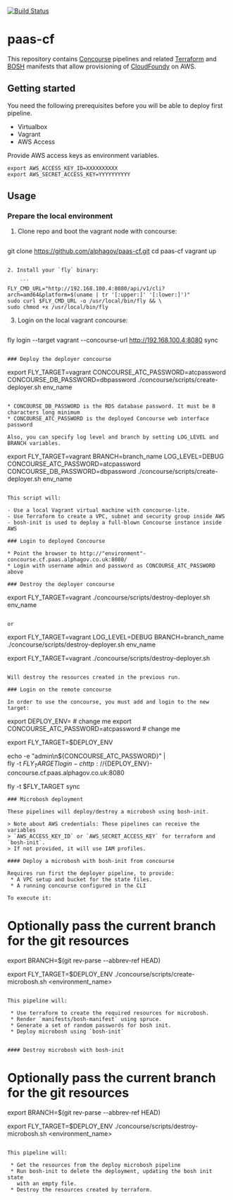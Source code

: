 [![Build Status](https://api.travis-ci.org/alphagov/paas-cf.svg)](https://travis-ci.org/alphagov/paas-cf)

# paas-cf

This repository contains [Concourse](http://concourse.ci/) pipelines and
related [Terraform](https://terraform.io/) and [BOSH](https://bosh.io/) manifests
that allow provisioning of [CloudFoundy](https://www.cloudfoundry.org/) on AWS.

## Getting started

You need the following prerequisites before you will be able to deploy first pipeline.

* Virtualbox
* Vagrant
* AWS Access

Provide AWS access keys as environment variables.
```
export AWS_ACCESS_KEY_ID=XXXXXXXXXX
export AWS_SECRET_ACCESS_KEY=YYYYYYYYYY
```

## Usage

### Prepare the local environment

1. Clone repo and boot the vagrant node with concourse:

    ```
git clone https://github.com/alphagov/paas-cf.git
cd paas-cf
vagrant up
```

2. Install your `fly` binary:

    ```
FLY_CMD_URL="http://192.168.100.4:8080/api/v1/cli?arch=amd64&platform=$(uname | tr '[:upper:]' '[:lower:]')"
sudo curl $FLY_CMD_URL -o /usr/local/bin/fly && \
sudo chmod +x /usr/local/bin/fly
```

3. Login on the local vagrant concourse:

     ```
fly login --target vagrant --concourse-url http://192.168.100.4:8080 sync
```

### Deploy the deployer concourse

```
export FLY_TARGET=vagrant
CONCOURSE_ATC_PASSWORD=atcpassword CONCOURSE_DB_PASSWORD=dbpassword ./concourse/scripts/create-deployer.sh env_name
```

* CONCOURSE_DB_PASSWORD is the RDS database password. It must be 8 characters long minimum
* CONCOURSE_ATC_PASSWORD is the deployed Concourse web interface password

Also, you can specify log level and branch by setting LOG_LEVEL and BRANCH variables.

```
export FLY_TARGET=vagrant
BRANCH=branch_name LOG_LEVEL=DEBUG CONCOURSE_ATC_PASSWORD=atcpassword CONCOURSE_DB_PASSWORD=dbpassword ./concourse/scripts/create-deployer.sh env_name
```

This script will:

- Use a local Vagrant virtual machine with concourse-lite.
- Use Terraform to create a VPC, subnet and security group inside AWS
- bosh-init is used to deploy a full-blown Concourse instance inside AWS

### Login to deployed Concourse

* Point the browser to http://"environment"-concourse.cf.paas.alphagov.co.uk:8080/
* Login with username admin and password as CONCOURSE_ATC_PASSWORD above

### Destroy the deployer concourse

```
export FLY_TARGET=vagrant
./concourse/scripts/destroy-deployer.sh env_name
```

or

```
export FLY_TARGET=vagrant
LOG_LEVEL=DEBUG BRANCH=branch_name ./concourse/scripts/destroy-deployer.sh env_name

export FLY_TARGET=vagrant
./concourse/scripts/destroy-deployer.sh
```

Will destroy the resources created in the previous run.

### Login on the remote concourse

In order to use the concourse, you must add and login to the new target:

```
export DEPLOY_ENV=<deploy-env> # change me
export CONCOURSE_ATC_PASSWORD=atcpassword # change me

export FLY_TARGET=$DEPLOY_ENV

echo -e "admin\n${CONCOURSE_ATC_PASSWORD}" | \
   fly -t $FLY_TARGET login -c http://${DEPLOY_ENV}-concourse.cf.paas.alphagov.co.uk:8080

fly -t $FLY_TARGET sync
```
### Microbosh deployment

These pipelines will deploy/destroy a microbosh using bosh-init.

> Note about AWS credentials: These pipelines can receive the variables
> `AWS_ACCESS_KEY_ID` or `AWS_SECRET_ACCESS_KEY` for terraform and `bosh-init`.
> If not provided, it will use IAM profiles.

#### Deploy a microbosh with bosh-init from concourse

Requires run first the deployer pipeline, to provide:
 * A VPC setup and bucket for the state files.
 * A running concourse configured in the CLI

To execute it:

```
# Optionally pass the current branch for the git resources
export BRANCH=$(git rev-parse --abbrev-ref HEAD)

export FLY_TARGET=$DEPLOY_ENV
./concourse/scripts/create-microbosh.sh <environment_name>
```

This pipeline will:

 * Use terraform to create the required resources for microbosh.
 * Render `manifests/bosh-manifest` using spruce.
 * Generate a set of random passwords for bosh init.
 * Deploy microbosh using `bosh-init`


#### Destroy microbosh with bosh-init

```
# Optionally pass the current branch for the git resources
export BRANCH=$(git rev-parse --abbrev-ref HEAD)

export FLY_TARGET=$DEPLOY_ENV
./concourse/scripts/destroy-microbosh.sh <environment_name>
```

This pipeline will:

 * Get the resources from the deploy microbosh pipeline
 * Run bosh-init to delete the deployment, updating the bosh init state
   with an empty file.
 * Destroy the resources created by terraform.
